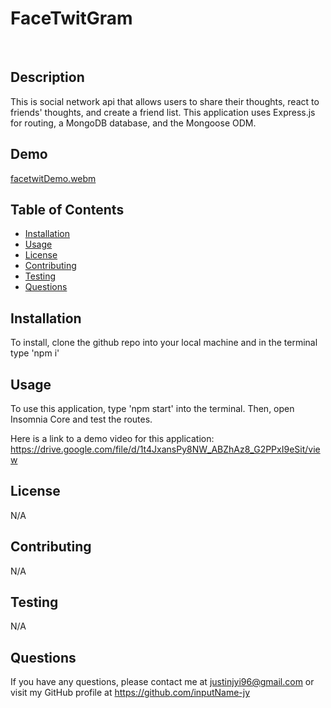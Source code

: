 # FaceTwitGram
  <br>
  
  ## Description
  This is social network api that allows users to share their thoughts, react to friends' thoughts, and create a friend list. This application uses Express.js for routing, a MongoDB database, and the Mongoose ODM.

  ## Demo
[facetwitDemo.webm](https://user-images.githubusercontent.com/118019526/219830259-25382fd8-fc2c-42d9-b18c-2a433ff348aa.webm)


  ## Table of Contents
  - [Installation](#installation)
  - [Usage](#usage)
  - [License](#license)
  - [Contributing](#contributing)
  - [Testing](#testing)
  - [Questions](#questions)

  ## Installation
  To install, clone the github repo into your local machine and in the terminal type 'npm i'

  ## Usage
  To use this application, type 'npm start' into the terminal. Then, open Insomnia Core and test the routes.

  Here is a link to a demo video for this application:
  https://drive.google.com/file/d/1t4JxansPy8NW_ABZhAz8_G2PPxI9eSit/view
  

  ## License
  N/A

  ## Contributing
  N/A

  ## Testing
  N/A

  ## Questions
  If you have any questions, please contact me at [justinjyi96@gmail.com](mailto:justinjyi96@gmail.com)
  or visit my GitHub profile at https://github.com/inputName-jy

